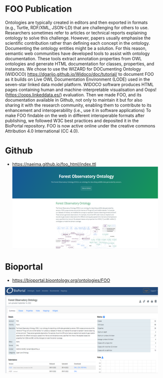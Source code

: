 

# FOO Publication

Ontologies are typically created in editors and then exported in formats (e.g., Turtle, RDF/XML, JSON-LD) that are challenging for others to use. Researchers sometimes refer to articles or technical reports explaining ontology to solve this challenge. However, papers usually emphasise the scientific contribution rather than defining each concept in the ontology. Documenting the ontology entities might be a solution.
For this reason, semantic web communities have developed tools to assist with ontology documentation. These tools extract annotation properties from OWL ontologies and generate HTML documentation for classes, properties, and instances. 
We chose to use the WIZARD for DOCumenting Ontology (WIDOCO) https://dgarijo.github.io/Widoco/doc/tutorial/ to document FOO as it builds on Live OWL Documentation Environment (LODE) used in the seven-star linked data model platform. WIDOCO software produces HTML pages containing human and machine-interpretable visualisation and Oops! (https://oops.linkeddata.es/) evaluation. Then we made FOO, and its documentation available in Github, not only to maintain it but for also sharing it with the research community, enabling them to contribute to its enhancement and interoperability (i.e., use it in software applications) 
To make  FOO findable on the web in different interoperable formats after publishing,  we followed W3C best practices and deposited it in the BioPortal repository. FOO is now active online under the creative commons Attribution 4.0 International (CC 4.0).


# Github
-  https://naeima.github.io/foo_html/index.ttl
![FOO Github](/img/publication.png)

# Bioportal
- https://bioportal.bioontology.org/ontologies/FOO

![FOO Bioportal ](/img/Bioportal.png)


```{bibliography}
```
